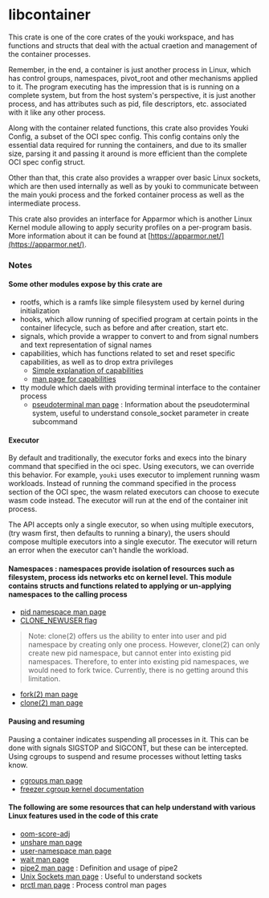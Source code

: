 # libcontainer

This crate is one of the core crates of the youki workspace, and has functions and structs that deal with the actual craetion and management of the container processes.

Remember, in the end, a container is just another process in Linux, which has control groups, namespaces, pivot_root and other mechanisms applied to it. The program executing has the impression that is is running on a complete system, but from the host system's perspective, it is just another process, and has attributes such as pid, file descriptors, etc. associated with it like any other process.

Along with the container related functions, this crate also provides Youki Config, a subset of the OCI spec config. This config contains only the essential data required for running the containers, and due to its smaller size, parsing it and passing it around is more efficient than the complete OCI spec config struct.

Other than that, this crate also provides a wrapper over basic Linux sockets, which are then used internally as well as by youki to communicate between the main youki process and the forked container process as well as the intermediate process.

This crate also provides an interface for Apparmor which is another Linux Kernel module allowing to apply security profiles on a per-program basis. More information about it can be found at [https://apparmor.net/](https://apparmor.net/).

### Notes

#### Some other modules expose by this crate are

- rootfs, which is a ramfs like simple filesystem used by kernel during initialization
- hooks, which allow running of specified program at certain points in the container lifecycle, such as before and after creation, start etc.
- signals, which provide a wrapper to convert to and from signal numbers and text representation of signal names
- capabilities, which has functions related to set and reset specific capabilities, as well as to drop extra privileges
  - [Simple explanation of capabilities](https://blog.container-solutions.com/linux-capabilities-in-practice)
  - [man page for capabilities](https://man7.org/linux/man-pages/man7/capabilities.7.html)
- tty module which daels with providing terminal interface to the container process
  - [pseudoterminal man page](https://man7.org/linux/man-pages/man7/pty.7.html) : Information about the pseudoterminal system, useful to understand console_socket parameter in create subcommand

#### Executor

By default and traditionally, the executor forks and execs into the binary
command that specified in the oci spec. Using executors, we can override this
behavior. For example, `youki` uses executor to implement running wasm
workloads. Instead of running the command specified in the process section of
the OCI spec, the wasm related executors can choose to execute wasm code
instead. The executor will run at the end of the container init process.

The API accepts only a single executor, so when using multiple executors, (try
wasm first, then defaults to running a binary), the users should compose
multiple executors into a single executor. The executor will return an error
when the executor can't handle the workload.

#### Namespaces : namespaces provide isolation of resources such as filesystem, process ids networks etc on kernel level. This module contains structs and functions related to applying or un-applying namespaces to the calling process

- [pid namespace man page](https://man7.org/linux/man-pages/man7/pid_namespaces.7.html)
- [CLONE_NEWUSER flag](https://man7.org/linux/man-pages/man2/clone.2.html)

> Note: clone(2) offers us the ability to enter into user and pid namespace by creating only one process. However, clone(2) can only create new pid namespace, but cannot enter into existing pid namespaces. Therefore, to enter into existing pid namespaces, we would need to fork twice. Currently, there is no getting around this limitation.

- [fork(2) man page](https://man7.org/linux/man-pages/man2/fork.2.html)
- [clone(2) man page](https://man7.org/linux/man-pages/man2/clone.2.html)

#### Pausing and resuming

Pausing a container indicates suspending all processes in it. This can be done with signals SIGSTOP and SIGCONT, but these can be intercepted. Using cgroups to suspend and resume processes without letting tasks know.

- [cgroups man page](https://man7.org/linux/man-pages/man7/cgroups.7.html)
- [freezer cgroup kernel documentation](https://www.kernel.org/doc/Documentation/cgroup-v1/freezer-subsystem.txt)

#### The following are some resources that can help understand with various Linux features used in the code of this crate

- [oom-score-adj](https://dev.to/rrampage/surviving-the-linux-oom-killer-2ki9)
- [unshare man page](https://man7.org/linux/man-pages/man1/unshare.1.html)
- [user-namespace man page](https://man7.org/linux/man-pages/man7/user_namespaces.7.html)
- [wait man page](https://man7.org/linux/man-pages/man3/wait.3p.html)
- [pipe2 man page](https://man7.org/linux/man-pages/man2/pipe.2.html) : Definition and usage of pipe2
- [Unix Sockets man page](https://man7.org/linux/man-pages/man7/unix.7.html) : Useful to understand sockets
- [prctl man page](https://man7.org/linux/man-pages/man2/prctl.2.html) : Process control man pages
